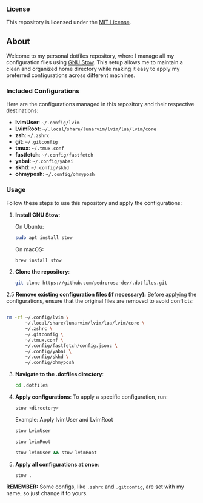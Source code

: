 ### License

This repository is licensed under the [MIT License](LICENSE).

## About

Welcome to my personal dotfiles repository, where I manage all my configuration files using [GNU Stow](https://www.gnu.org/software/stow/). This setup allows me to maintain a clean and organized home directory while making it easy to apply my preferred configurations across different machines.

### Included Configurations
Here are the configurations managed in this repository and their respective destinations:

- **lvimUser**: `~/.config/lvim`
- **LvimRoot**: `~/.local/share/lunarvim/lvim/lua/lvim/core`
- **zsh**: `~/.zshrc`
- **git**: `~/.gitconfig`
- **tmux**: `~/.tmux.conf`
- **fastfetch**: `~/.config/fastfetch`
- **yabai**: `~/.config/yabai`
- **skhd**: `~/.config/skhd`
- **ohmyposh**: `~/.config/ohmyposh`

### Usage
Follow these steps to use this repository and apply the configurations:

1. **Install GNU Stow**:

    On Ubuntu:
    ```bash
    sudo apt install stow
    ```
    On macOS:
    ```bash
    brew install stow
    ```

2. **Clone the repository**:
    ```bash
    git clone https://github.com/pedrorosa-dev/.dotfiles.git
    ```

2.5 **Remove existing configuration files (if necessary):** 
Before applying the configurations, ensure that the original files are removed to avoid conflicts:

```bash

rm -rf ~/.config/lvim \
       ~/.local/share/lunarvim/lvim/lua/lvim/core \
       ~/.zshrc \
       ~/.gitconfig \
       ~/.tmux.conf \
       ~/.config/fastfetch/config.jsonc \
       ~/.config/yabai \
       ~/.config/skhd \
       ~/.config/ohmyposh

```

3. **Navigate to the .dotfiles directory**:
    ```bash
    cd .dotfiles
    ```

4. **Apply configurations**:
     To apply a specific configuration, run:

    ```bash
    stow <directory>
    ```

    Example: Apply lvimUser and LvimRoot
    ```bash
    stow LvimUser
    ```
    ```bash
    stow lvimRoot
    ```

    ```bash
    stow lvimUser && stow lvimRoot
    ```

6. **Apply all configurations at once**:
    ```bash
    stow .
    ```

**REMEMBER:** Some configs, like `.zshrc` and `.gitconfig`, are set with my name, so just change it to yours.
